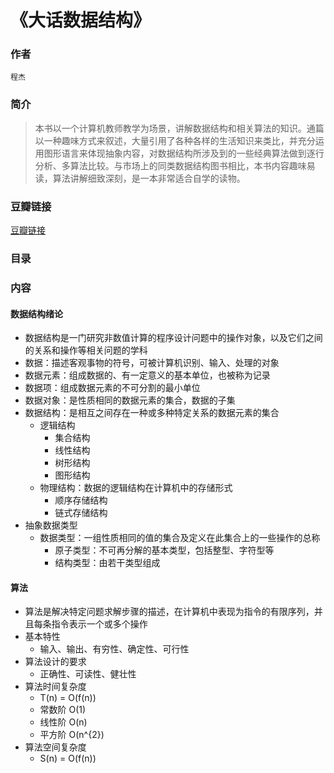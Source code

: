 《大话数据结构》
=============================

### 作者
    程杰

### 简介
> 本书以一个计算机教师教学为场景，讲解数据结构和相关算法的知识。通篇以一种趣味方式来叙述，大量引用了各种各样的生活知识来类比，并充分运用图形语言来体现抽象内容，对数据结构所涉及到的一些经典算法做到逐行分析、多算法比较。与市场上的同类数据结构图书相比，本书内容趣味易读，算法讲解细致深刻，是一本非常适合自学的读物。

### 豆瓣链接
  [豆瓣链接](http://book.douban.com/subject/6424904/)

### 目录

### 内容

#### 数据结构绪论
* 数据结构是一门研究非数值计算的程序设计问题中的操作对象，以及它们之间的关系和操作等相关问题的学科
* 数据：描述客观事物的符号，可被计算机识别、输入、处理的对象
* 数据元素：组成数据的、有一定意义的基本单位，也被称为记录
* 数据项：组成数据元素的不可分割的最小单位
* 数据对象：是性质相同的数据元素的集合，数据的子集
* 数据结构：是相互之间存在一种或多种特定关系的数据元素的集合
  - 逻辑结构
    - 集合结构
    - 线性结构
    - 树形结构
    - 图形结构
  - 物理结构：数据的逻辑结构在计算机中的存储形式
    - 顺序存储结构
    - 链式存储结构
* 抽象数据类型
  - 数据类型：一组性质相同的值的集合及定义在此集合上的一些操作的总称
    - 原子类型：不可再分解的基本类型，包括整型、字符型等
    - 结构类型：由若干类型组成

#### 算法
* 算法是解决特定问题求解步骤的描述，在计算机中表现为指令的有限序列，并且每条指令表示一个或多个操作
* 基本特性
  - 输入、输出、有穷性、确定性、可行性
* 算法设计的要求
  - 正确性、可读性、健壮性
* 算法时间复杂度
  - T(n) = O(f(n))
  - 常数阶 O(1)
  - 线性阶 O(n)
  - 平方阶 O(n^{2})
* 算法空间复杂度
  - S(n) = O(f(n))